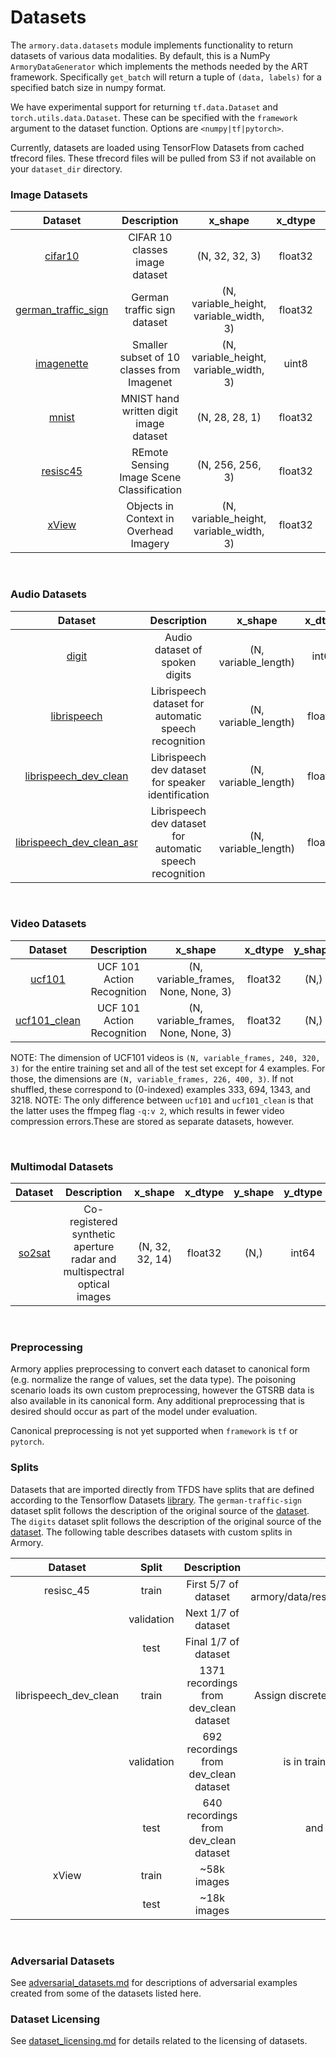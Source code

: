 # Datasets

The `armory.data.datasets` module implements functionality to return datasets of 
various data modalities. By default, this is a NumPy `ArmoryDataGenerator` which 
implements the methods needed  by the ART framework. Specifically `get_batch` will 
return a tuple of `(data, labels)` for a specified batch size in numpy format.

We have experimental support for returning `tf.data.Dataset` and 
`torch.utils.data.Dataset`. These can be specified with the `framework` argument to 
the dataset function. Options are `<numpy|tf|pytorch>`.

Currently, datasets are loaded using TensorFlow Datasets from cached tfrecord files. 
These tfrecord files will be pulled from S3 if not available on your 
`dataset_dir` directory.

### Image Datasets

| Dataset    | Description | x_shape | x_dtype  | y_shape  | y_dtype | splits |
|:----------: |:-----------: |:-------: |:--------: |:--------: |:-------: |:------: |
| [cifar10](https://www.cs.toronto.edu/~kriz/cifar.html) | CIFAR 10 classes image dataset | (N, 32, 32, 3) | float32 | (N,) | int64 | train, test |
| [german_traffic_sign](http://benchmark.ini.rub.de/?section=gtsrb&subsection=dataset) | German traffic sign dataset | (N, variable_height, variable_width, 3) | float32 | (N,) | int64 | train, test | 
| [imagenette](https://github.com/fastai/imagenette) | Smaller subset of 10 classes from Imagenet | (N, variable_height, variable_width, 3) | uint8  | (N,) | int64 | train, validation |
| [mnist](http://yann.lecun.com/exdb/mnist/) | MNIST hand written digit image dataset | (N, 28, 28, 1) | float32 | (N,) | int64 | train, test | 
| [resisc45](https://arxiv.org/abs/1703.00121) | REmote Sensing Image Scene Classification | (N, 256, 256, 3) | float32 | (N,) | int64 | train, validation, test | 
| [xView](https://arxiv.org/pdf/1802.07856) | Objects in Context in Overhead Imagery | (N, variable_height, variable_width, 3) | float32 | n/a | dict | train, test | 

<br>

### Audio Datasets
| Dataset    | Description | x_shape | x_dtype  | y_shape  | y_dtype | sampling_rate | splits |
|:----------: |:-----------: |:-------: |:--------: |:--------: |:-------: |:-------: |:------: |
| [digit](https://github.com/Jakobovski/free-spoken-digit-dataset) | Audio dataset of spoken digits | (N, variable_length) | int64 | (N,) | int64 | 8 kHz | train, test |
| [librispeech](http://www.openslr.org/12/) | Librispeech dataset for automatic speech recognition  | (N, variable_length)  | float32 | (N,)  | bytes | 16 kHz | dev_clean, dev_other, test_clean, train_clean100 |
| [librispeech_dev_clean](http://www.openslr.org/12/) | Librispeech dev dataset for speaker identification  | (N, variable_length)  | float32 | (N,)  | int64 | 16 kHz | train, validation, test |
| [librispeech_dev_clean_asr](http://www.openslr.org/12) | Librispeech dev dataset for automatic speech recognition | (N, variable_length) | float32 | (N,) | bytes | 16 kHz | train, validation, test |

<br>

### Video Datasets
| Dataset    | Description | x_shape | x_dtype  | y_shape  | y_dtype | splits |
|:----------: |:-----------: |:-------: |:--------: |:--------: |:-------: |:------: |
| [ucf101](https://www.crcv.ucf.edu/data/UCF101.php) | UCF 101 Action Recognition | (N, variable_frames, None, None, 3) | float32 | (N,) | int64 | train, test |
| [ucf101_clean](https://www.crcv.ucf.edu/data/UCF101.php) | UCF 101 Action Recognition | (N, variable_frames, None, None, 3) | float32 | (N,) | int64 | train, test |

NOTE: The dimension of UCF101 videos is `(N, variable_frames, 240, 320, 3)` for the entire training set and all of the test set except for 4 examples.
For those, the dimensions are `(N, variable_frames, 226, 400, 3)`. If not shuffled, these correspond to (0-indexed) examples 333, 694, 1343, and 3218.
NOTE: The only difference between `ucf101` and `ucf101_clean` is that the latter uses the ffmpeg flag `-q:v 2`, which results in fewer video compression errors.These are stored as separate datasets, however.

<br>

### Multimodal Datasets
| Dataset    | Description | x_shape | x_dtype  | y_shape  | y_dtype | splits |
|:----------: |:-----------: |:-------: |:--------: |:--------: |:-------: |:------: |
| [so2sat](https://mediatum.ub.tum.de/1454690) | Co-registered synthetic aperture radar and multispectral optical images | (N, 32, 32, 14) | float32 | (N,) | int64 | train, validation |

<br>

### Preprocessing

Armory applies preprocessing to convert each dataset to canonical form (e.g. normalize the range of values, set the data type).
The poisoning scenario loads its own custom preprocessing, however the GTSRB data is also available in its canonical form.
Any additional preprocessing that is desired should occur as part of the model under evaluation.

Canonical preprocessing is not yet supported when `framework` is `tf` or `pytorch`.

### Splits

Datasets that are imported directly from TFDS have splits that are defined according to the
Tensorflow Datasets [library](https://www.tensorflow.org/datasets/catalog/overview). The
`german-traffic-sign` dataset split follows the description of the original source of the
[dataset](http://benchmark.ini.rub.de/?section=gtsrb&subsection=dataset). The `digits`
 dataset split follows the description of the original source of the 
 [dataset](https://github.com/Jakobovski/free-spoken-digit-dataset#usage). The following
 table describes datasets with custom splits in Armory.

|        Dataset        |    Split   |               Description              |                   Split logic details                  |
|:---------------------:|:----------:|:--------------------------------------:|:------------------------------------------------------:|
|       resisc_45       |    train   |         First 5/7 of dataset           | See armory/data/resisc45/resisc45_dataset_partition.py |
|                       | validation |          Next 1/7 of dataset           |                                                        |
|                       |    test    |         Final 1/7 of dataset           |                                                        |
| librispeech_dev_clean |    train   | 1371 recordings from dev_clean dataset |   Assign discrete clips so at least 50% of audio time  |
|                       | validation |  692 recordings from dev_clean dataset |       is in train, at least 25% is in validation,      |
|                       |    test    |  640 recordings from dev_clean dataset |              and the remainder are in test             |
| xView                 | train      | ~58k images                            |     see [xView arXiv](https://arxiv.org/abs/1802.07856)     |
|                       | test       | ~18k images                            |                                                        |


<br>


### Adversarial Datasets
See [adversarial_datasets.md](adversarial_datasets.md) for descriptions of adversarial examples created from some of the datasets listed here.

### Dataset Licensing
See [dataset_licensing.md](dataset_licensing.md) for details related to the licensing of datasets.


<br>
<style>
    table th:first-of-type {
    width: 10%;
}
table th:nth-of-type(2) {
    width: 50%;
}
table th:nth-of-type(3) {
    width: 30%;
}
table th:nth-of-type(4) {
    width: 10%;
}
table th:nth-of-type(5) {
    width: 10%;
}
</style>
